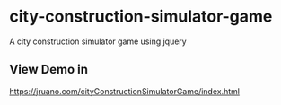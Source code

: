 # city-construction-simulator-game
A city construction simulator game using jquery
## View Demo in
<a href="https://jruano.com/cityConstructionSimulatorGame/index.html" target="_blank">https://jruano.com/cityConstructionSimulatorGame/index.html</a>

